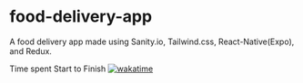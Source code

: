 # food-delivery-app
A food delivery app made using Sanity.io, Tailwind.css, React-Native(Expo), and Redux.

Time spent Start to Finish
[![wakatime](https://wakatime.com/badge/user/6ae01bc2-dc0f-4962-940e-3692dc2bcc23/project/6bb5255b-137f-48e6-a603-65c05e2035e1.svg)](https://wakatime.com/badge/user/6ae01bc2-dc0f-4962-940e-3692dc2bcc23/project/6bb5255b-137f-48e6-a603-65c05e2035e1)
